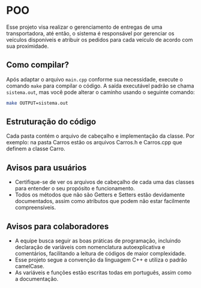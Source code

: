 # POO
Esse projeto visa realizar o gerenciamento de entregas de uma transportadora, até então, o sistema é responsável por gerenciar os veículos disponíveis e atribuir os pedidos para cada veículo de acordo com sua proximidade.

## Como compilar?
Após adaptar o arquivo `main.cpp` conforme sua necessidade, execute o comando `make` para compilar o código. A saída executável padrão se chama `sistema.out`, mas você pode alterar o caminho usando o seguinte comando:
```bash
make OUTPUT=sistema.out
```

## Estruturação do código
Cada pasta contém o arquivo de cabeçalho e implementação da classe. Por exemplo: na pasta Carros estão os arquivos Carros.h e Carros.cpp que definem a classe Carro.

## Avisos para usuários
- Certifique-se de ver os arquivos de cabeçalho de cada uma das classes para entender o seu propósito e funcionamento.
- Todos os métodos que não são Getters e Setters estão devidamente documentados, assim como atributos que podem não estar facilmente compreensíveis.

## Avisos para colaboradores
- A equipe busca seguir as boas práticas de programação, incluindo declaração de variáveis com nomenclatura autoexplicativa e comentários, facilitando a leitura de códigos de maior complexidade.
- Esse projeto segue a convenção da linguagem C++ e utiliza o padrão camelCase.
- As variáveis e funções estão escritas todas em português, assim como a documentação.
